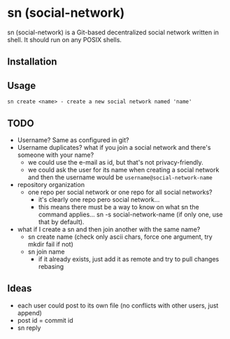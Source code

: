# sn (social-network)

sn (social-network) is a Git-based decentralized social network written in shell. It should run on any POSIX shells.

## Installation

## Usage

```
sn create <name> - create a new social network named 'name'
```

## TODO
- Username? Same as configured in git?
- Username duplicates? what if you join a social network and there's someone with your name?
	- we could use the e-mail as id, but that's not privacy-friendly.
	- we could ask the user for its name when creating a social network and
	  then the username would be `username@social-network-name`
- repository organization
	- one repo per social network or one repo for all social networks?
		- it's clearly one repo pero social network...
		- this means there must be a way to know on what sn the command applies... sn -s social-network-name (if only one, use that by default).
- what if I create a sn and then join another with the same name?
	- sn create name (check only ascii chars, force one argument, try mkdir fail if not)
	- sn join name
		- if it already exists, just add it as remote and try to pull changes rebasing

## Ideas
- each user could post to its own file (no conflicts with other users, just append)
- post id = commit id
- sn reply
